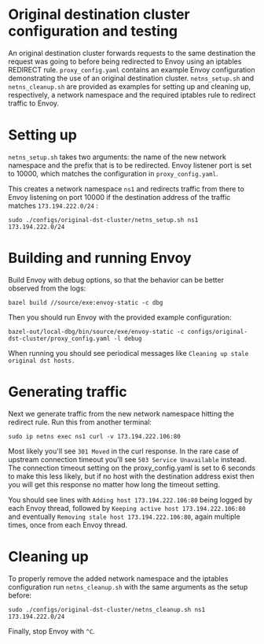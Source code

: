 # Original destination cluster configuration and testing

An original destination cluster forwards requests to the same destination
the request was going to before being redirected to Envoy using an
iptables REDIRECT rule. `proxy_config.yaml` contains an example Envoy
configuration demonstrating the use of an original destination
cluster. `netns_setup.sh` and `netns_cleanup.sh` are provided as
examples for setting up and cleaning up, respectively, a network
namespace and the required iptables rule to redirect traffic to Envoy.

# Setting up

`netns_setup.sh` takes two arguments: the name of the new network
namespace and the prefix that is to be redirected. Envoy listener port
is set to 10000, which matches the configuration in
`proxy_config.yaml`.

This creates a network namespace `ns1` and redirects traffic from
there to Envoy listening on port 10000 if the destination address of
the traffic matches `173.194.222.0/24` :

```
sudo ./configs/original-dst-cluster/netns_setup.sh ns1 173.194.222.0/24
```

# Building and running Envoy

Build Envoy with debug options, so that the behavior can be better
observed from the logs:

```
bazel build //source/exe:envoy-static -c dbg
```

Then you should run Envoy with the provided example configuration:

```
bazel-out/local-dbg/bin/source/exe/envoy-static -c configs/original-dst-cluster/proxy_config.yaml -l debug
```

When running you should see periodical messages like `Cleaning up
stale original dst hosts.`

# Generating traffic

Next we generate traffic from the new network namespace hitting the
redirect rule. Run this from another terminal:

```
sudo ip netns exec ns1 curl -v 173.194.222.106:80
```

Most likely you'll see `301 Moved` in the curl response. In the rare
case of upstream connection timeout you'll see `503 Service
Unavailable` instead. The connection timeout setting on the
proxy_config.yaml is set to 6 seconds to make this less likely, but if
no host with the destination address exist then you will get this
response no matter how long the timeout setting.

You should see lines with `Adding host 173.194.222.106:80` being
logged by each Envoy thread, followed by `Keeping active host
173.194.222.106:80` and eventually `Removing stale host
173.194.222.106:80`, again multiple times, once from each Envoy
thread.

# Cleaning up

To properly remove the added network namespace and the iptables
configuration run `netns_cleanup.sh` with the same arguments as
the setup before:

```
sudo ./configs/original-dst-cluster/netns_cleanup.sh ns1 173.194.222.0/24
```

Finally, stop Envoy with `^C`.
